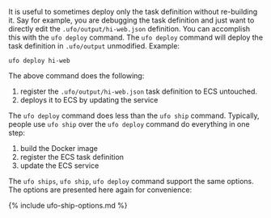 It is useful to sometimes deploy only the task definition without re-building it.  Say for example, you are debugging the task definition and just want to directly edit the `.ufo/output/hi-web.json` definition. You can accomplish this with the `ufo deploy` command.  The `ufo deploy` command will deploy the task definition in `.ufo/output` unmodified.  Example:

    ufo deploy hi-web

The above command does the following:

1. register the `.ufo/output/hi-web.json` task definition to ECS untouched.
2. deploys it to ECS by updating the service

The `ufo deploy` command does less than the `ufo ship` command.  Typically, people use `ufo ship` over the `ufo deploy` command do everything in one step:

1. build the Docker image
2. register the ECS task definition
3. update the ECS service

The `ufo ships`, `ufo ship`, `ufo deploy` command support the same options. The options are presented here again for convenience:

{% include ufo-ship-options.md %}
